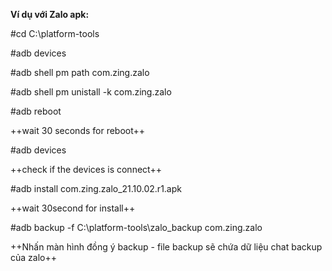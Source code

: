 **Ví dụ với Zalo apk:**

#cd C:\platform-tools

#adb devices

#adb shell pm  path com.zing.zalo

#adb shell pm unistall -k com.zing.zalo

#adb reboot

 ++wait 30 seconds for reboot++
 
#adb devices

 ++check if the devices is connect++
 
#adb install com.zing.zalo_21.10.02.r1.apk

++wait 30second for install++ 

#adb backup -f C:\platform-tools\zalo_backup com.zing.zalo

++Nhấn màn hình đồng ý backup - file backup sẽ chứa dữ liệu chat backup của zalo++
